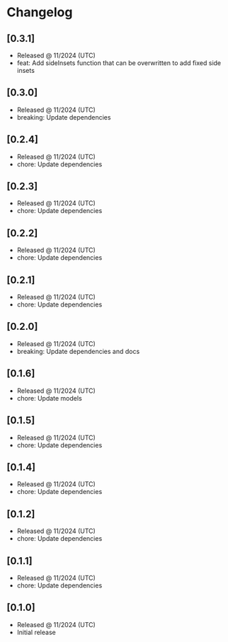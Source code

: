 # Changelog

## [0.3.1]

- Released @ 11/2024 (UTC)
- feat: Add sideInsets function that can be overwritten to add fixed side insets

## [0.3.0]

- Released @ 11/2024 (UTC)
- breaking: Update dependencies

## [0.2.4]

- Released @ 11/2024 (UTC)
- chore: Update dependencies

## [0.2.3]

- Released @ 11/2024 (UTC)
- chore: Update dependencies

## [0.2.2]

- Released @ 11/2024 (UTC)
- chore: Update dependencies

## [0.2.1]

- Released @ 11/2024 (UTC)
- chore: Update dependencies

## [0.2.0]

- Released @ 11/2024 (UTC)
- breaking: Update dependencies and docs

## [0.1.6]

- Released @ 11/2024 (UTC)
- chore: Update models

## [0.1.5]

- Released @ 11/2024 (UTC)
- chore: Update dependencies

## [0.1.4]

- Released @ 11/2024 (UTC)
- chore: Update dependencies

## [0.1.2]

- Released @ 11/2024 (UTC)
- chore: Update dependencies

## [0.1.1]

- Released @ 11/2024 (UTC)
- chore: Update dependencies

## [0.1.0]

- Released @ 11/2024 (UTC)
- Initial release
